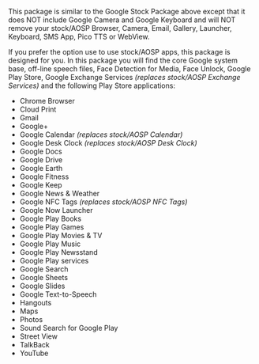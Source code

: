 This package is similar to the Google Stock Package above except that it does NOT include Google Camera and Google Keyboard and will NOT remove your stock/AOSP Browser, Camera, Email, Gallery, Launcher, Keyboard, SMS App, Pico TTS or WebView.

If you prefer the option use to use stock/AOSP apps, this package is designed for you.
In this package you will find the core Google system base, off-line speech files, Face Detection for Media, Face Unlock, Google Play Store, Google Exchange Services _(replaces stock/AOSP Exchange Services)_ and the following Play Store applications:

* Chrome Browser
* Cloud Print
* Gmail
* Google+
* Google Calendar _(replaces stock/AOSP Calendar)_
* Google Desk Clock _(replaces stock/AOSP Desk Clock)_
* Google Docs
* Google Drive
* Google Earth
* Google Fitness
* Google Keep
* Google News & Weather
* Google NFC Tags _(replaces stock/AOSP NFC Tags)_
* Google Now Launcher
* Google Play Books
* Google Play Games
* Google Play Movies & TV
* Google Play Music
* Google Play Newsstand
* Google Play services
* Google Search
* Google Sheets
* Google Slides
* Google Text-to-Speech
* Hangouts
* Maps
* Photos
* Sound Search for Google Play
* Street View
* TalkBack
* YouTube
